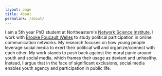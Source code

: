 ```yaml
---
layout: page
title: About
permalink: /about/
---
```


I am a 5th year PhD student at Northeastern's [Network Science Institute](https://www.networkscienceinstitute.org/). I work with [Brooke Foucault Welles](http://brooke-welles.squarespace.com/) to study political participation in online communication networks. My research focuses on how young people leverage social media to exert their political will and organize/connect with each other. My work stands to push back against the moral panic around youth and social media, which frames their usage as deviant and unhealthy. Instead, I argue that in the face of significant exclusions, social media enables youth agency and participation in public life.

